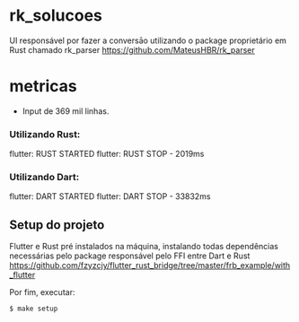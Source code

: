 # rk_solucoes

UI responsável por fazer a conversāo utilizando o package proprietário em Rust chamado rk_parser
https://github.com/MateusHBR/rk_parser

# metricas

- Input de 369 mil linhas.

### Utilizando Rust:
flutter: RUST STARTED
flutter: RUST STOP - 2019ms

### Utilizando Dart:
flutter: DART STARTED
flutter: DART STOP - 33832ms


## Setup do projeto
Flutter e Rust pré instalados na máquina, instalando todas dependências necessárias pelo package responsável pelo FFI entre Dart e Rust
https://github.com/fzyzcjy/flutter_rust_bridge/tree/master/frb_example/with_flutter

Por fim, executar:

```
$ make setup
```